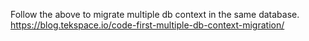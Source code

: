 ﻿Follow the above to migrate multiple db context in the same database.
https://blog.tekspace.io/code-first-multiple-db-context-migration/
